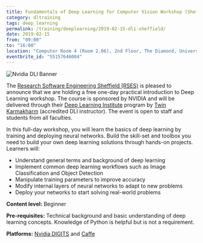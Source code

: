 ```yaml
---
title: Fundamentals of Deep Learning for Computer Vision Workshop (Sheffield)
category: dltraining
tags: deep_learning
permalink: /training/deeplearning/2019-02-15-dli-sheffield/
date: 2019-02-15
from: "09:00"
to: "16:00"
location: "Computer Room 4 (Room 2.06), 2nd Floor, The Diamond, University of Sheffield"
eventbrite_id: "55157646004"
---
```


![Nvidia DLI Banner](/assets/images/DLI-email-header-motif-640x150.jpg)

The [Research Software Engineering Sheffield (RSES)](/) is pleased to announce that we are holding a free one-day practical introduction to Deep Learning workshop. The course is sponsored by NVIDIA and will be delivered through their [Deep Learning Institute](https://www.nvidia.com/en-us/deep-learning-ai/education/) program by [Twin Karmakharm](/contact/twin-karmakharm) (accredited DLI instructor). The event is open to staff and students from all faculties.

In this full-day workshop, you will learn the basics of deep learning by training and deploying neural networks. Build the skill-set and toolbox you need to build your own deep learning solutions through hands-on projects. Learners will:

* Understand general terms and background of deep learning
* Implement common deep learning workflows such as Image Classification and Object Detection
* Manipulate training parameters to improve accuracy
* Modify internal layers of neural networks to adapt to new problems
* Deploy your networks to start solving real-world problems

**Content level:** Beginner

**Pre-requisites:** Technical background and basic understanding of deep learning concepts. Knowledge of Python is helpful but is not a requirement.

**Platforms:** [Nvidia DIGITS](https://developer.nvidia.com/digits) and [Caffe](https://caffe.berkeleyvision.org/)

